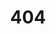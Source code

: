 ---
layout: 404
title: '404'
permalink: /404.html
pageName: 'page_404'
colorTheme: 'mustard-yellow'
colorThemeHex: '#5f1420'
pageContent:
  title: "Hmm, looks like you got lost."
  text: "Let's get you back"
  link:
    isExternal: false
    direction: right
    color: blue
    linkText: "home"
    url: /
---